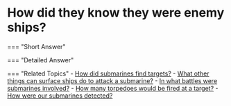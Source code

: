 # How did they know they were enemy ships?


=== "Short Answer"
    

=== "Detailed Answer"


=== "Related Topics"
    - [How did submarines find targets?](./how-did-submarines-find-targets.md)
    - [What other things can surface ships do to attack a submarine?](./what-other-things-can-surface-ships-do-to-attack-a-submarine.md)
    - [In what battles were submarines involved?](./in-what-battles-were-submarines-involved.md)
    - [How many torpedoes would be fired at a target?](./how-many-torpedoes-would-be-fired-at-a-target.md)
    - [How were our submarines detected?](./how-were-our-submarines-detected.md)
